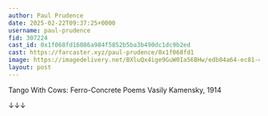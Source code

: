 ```yaml
---
author: Paul Prudence
date: 2025-02-22T09:37:25+0000
username: paul-prudence
fid: 307224
cast_id: 0x1f068fd16086a984f5852b5ba3b490dc1dc9b2ed
cast: https://farcaster.xyz/paul-prudence/0x1f068fd1
image: https://imagedelivery.net/BXluQx4ige9GuW0Ia56BHw/edb04a64-ec81-4d41-3945-d90cbad8e200/original
layout: post
---
```


Tango With Cows: Ferro-Concrete Poems
Vasily Kamensky, 1914

↓↓↓

<img src='https://imagedelivery.net/BXluQx4ige9GuW0Ia56BHw/edb04a64-ec81-4d41-3945-d90cbad8e200/original' alt='' referrerpolicy='no-referrer'/>
